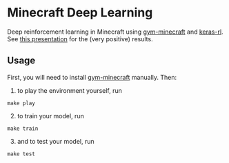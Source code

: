 # Minecraft Deep Learning

Deep reinforcement learning in Minecraft using [gym-minecraft](https://github.com/tambetm/gym-minecraft) and [keras-rl](https://github.com/matthiasplappert/keras-rl). See [this presentation](https://docs.google.com/presentation/d/1tNZANcEBsSqMPDr-pnXCosjJO5U1OBET-ZElCtKPc7A/edit?usp=sharing) for the (very positive) results.

## Usage

First, you will need to install [gym-minecraft](https://github.com/tambetm/gym-minecraft) manually. Then:

1. to play the environment yourself, run
```
make play
```
2. to train your model, run
```
make train
```
3. and to test your model, run
```
make test
```

